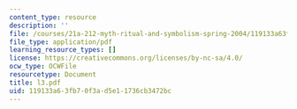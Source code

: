 ```yaml
---
content_type: resource
description: ''
file: /courses/21a-212-myth-ritual-and-symbolism-spring-2004/119133a63fb70f3ad5e11736cb3472bc_l3.pdf
file_type: application/pdf
learning_resource_types: []
license: https://creativecommons.org/licenses/by-nc-sa/4.0/
ocw_type: OCWFile
resourcetype: Document
title: l3.pdf
uid: 119133a6-3fb7-0f3a-d5e1-1736cb3472bc
---
```

